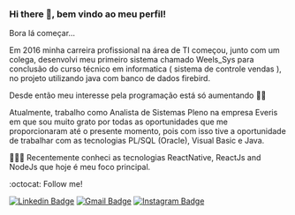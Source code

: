 ### Hi there 👋, bem vindo ao meu perfil! 

Bora lá começar...

Em 2016 minha carreira profissional na área de TI começou, junto com um colega, desenvolvi meu primeiro sistema chamado Weels_Sys para conclusão do curso técnico em informatica ( sistema de controle vendas ), no projeto utilizando java com banco de dados firebird.

Desde então meu interesse pela programação está só aumentando 🧑‍🚀

Atualmente, trabalho como Analista de Sistemas Pleno na empresa Everis em que sou muito grato por todas as oportunidades que me proporcionaram até o presente momento, pois com isso tive a oportunidade de trabalhar com as tecnologias PL/SQL (Oracle), Visual Basic e Java.

👨🏻‍💻 Recentemente conheci as tecnologias ReactNative, ReactJs and NodeJs que hoje é meu foco principal.

:octocat: Follow me!

[![Linkedin Badge](https://img.shields.io/badge/linkedin-%230077B5.svg?&style=flat-square&logo=linkedin&logoColor=white)](https://www.linkedin.com/in/murylocesar/) [![Gmail Badge](https://img.shields.io/badge/-Mail-c14438?style=flat-square&logo=Gmail&logoColor=white&link=mailto:murylocesar2014@gmail.com)](mailto:murylocesar2014@gmail.com) [![Instagram Badge](https://img.shields.io/badge/instagram-%23E4405F.svg?&style=flat-square&logo=instagram&logoColor=white)](https://www.instagram.com/murylo.cesar/) 



<!--
**murylocesar/murylocesar** is a ✨ _special_ ✨ repository because its `README.md` (this file) appears on your GitHub profile.

Here are some ideas to get you started:

- 🔭 I’m currently working on ...
- 🌱 I’m currently learning ...
- 👯 I’m looking to collaborate on ...
- 🤔 I’m looking for help with ...
- 💬 Ask me about ...
- 📫 How to reach me: ...
- 😄 Pronouns: ...
- ⚡ Fun fact: ...
-->

